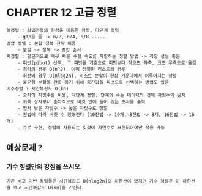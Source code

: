 # CHAPTER 12 고급 정렬
    셸정렬 : 상입정렬의 장점을 이용한 정렬. 다단계 정렬
        - gap을 둠 -> n/2, n/4, n/8 .....
    병합 정렬 : 분할 정복 전략 이용
        - 분할 -> 정복 -> 병합 순서
    퀵정렬 : 평균적으로 매우 빠른 수행 속도를 자랑하는 정렬 방법 -> 가장 성능 좋음
        - 피벗(pibot) 선택. 그 피벗을 기준으로 피벗보다 작으면 좌측, 크면 우측으로 옮김
        - 최악의 경우 O(n^2), 이미 정렬된 리스트의 경우
        - 최선의 경우 O(nlog2n), 리스트 분할이 항상 가운데에서 이루어지는 상황
        - 불균형 분할을 완화 하기 위해 중간값을 피벗으로 선택하는 방법도 있음
    기수정렬 : 시간복잡도 O(kn)
        - 숫자의 자릿수를 이용, 다단계 정렬. 단계의 수는 데이터의 전체 자릿수와 일치
        - 위쪽 상자부터 순차적으로 버킷 안에 들어 있는 숫자를 출력
        - 먼저 낮은 자릿수 -> 높은 자릿수로 정렬
        - 진법에 따라 버킷 수 정해진다 (10진법 -> 10개, 8진법 -> 8개, 16진법 -> 16개)
        - 큐로 구현, 정렬의 사용되는 킷값이 자연수로 표현되어야만 적용 가능

## 예상문제 ?

### 기수 정렬만의 강점을 쓰시오.
    기존 비교 기반 정렬들은 시간복잡도 O(nlog2n)의 하한선이 있지만 기수 정렬은 이 하한선을 깨고 시간복잡도 O(kn)을 가진다.